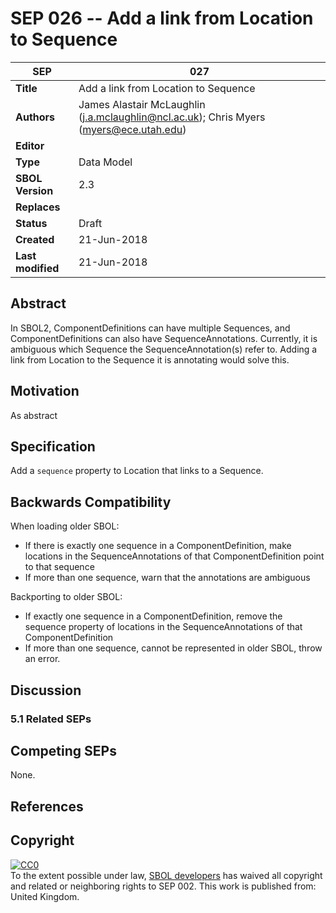 SEP 026 -- Add a link from Location to Sequence
===================================

SEP                     | 027
----------------------|--------------
**Title**                | Add a link from Location to Sequence
**Authors**           | James Alastair McLaughlin (j.a.mclaughlin@ncl.ac.uk); Chris Myers (myers@ece.utah.edu)
**Editor**            | 
**Type**               | Data Model
**SBOL Version** | 2.3
**Replaces**        | 
**Status**             | Draft
**Created**          | 21-Jun-2018
**Last modified**  | 21-Jun-2018

## Abstract

In SBOL2, ComponentDefinitions can have multiple Sequences, and ComponentDefinitions can also have SequenceAnnotations.  Currently, it is ambiguous which Sequence the SequenceAnnotation(s) refer to. Adding a link from Location to the Sequence it is annotating would solve this.


## Motivation

As abstract



## Specification 

Add a `sequence` property to Location that links to a Sequence.



## Backwards Compatibility <a name='compatibility'></a>

When loading older SBOL:

* If there is exactly one sequence in a ComponentDefinition, make locations in the SequenceAnnotations of that ComponentDefinition point to that sequence
* If more than one sequence, warn that the annotations are ambiguous

Backporting to older SBOL:

* If exactly one sequence in a ComponentDefinition, remove the sequence property of locations in the SequenceAnnotations of that ComponentDefinition
* If more than one sequence, cannot be represented in older SBOL, throw an error.


## Discussion <a name='discussion'></a>

### 5.1 Related SEPs


## Competing SEPs <a name='competing_seps'></a>

None.

References <a name='references'></a>
-----------

Copyright <a name='copyright'></a>
-----------

<p xmlns:dct="http://purl.org/dc/terms/" xmlns:vcard="http://www.w3.org/2001/vcard-rdf/3.0#">
  <a rel="license"
     href="http://creativecommons.org/publicdomain/zero/1.0/">
    <img src="http://i.creativecommons.org/p/zero/1.0/88x31.png" style="border-style: none;" alt="CC0" />
  </a>
  <br />
  To the extent possible under law,
  <a rel="dct:publisher"
     href="sbolstandard.org">
    <span property="dct:title">SBOL developers</span></a>
  has waived all copyright and related or neighboring rights to
  <span property="dct:title">SEP 002</span>.
This work is published from:
<span property="vcard:Country" datatype="dct:ISO3166"
      content="US" about="sbolstandard.org">
  United Kingdom</span>.
</p>

